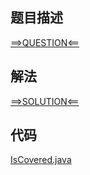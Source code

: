 ## 题目描述

[==>QUESTION<==](https://leetcode-cn.com/problems/check-if-all-the-integers-in-a-range-are-covered/)

## 解法

[==>SOLUTION<==](https://leetcode-cn.com/problems/check-if-all-the-integers-in-a-range-are-covered/solution/yi-ti-san-jie-bao-li-you-hua-chai-fen-by-w7xv/)

## 代码

[IsCovered.java](https://github.com/Marshal7cc/leetcode-java/blob/master/src/differencearray/IsCovered.java)

